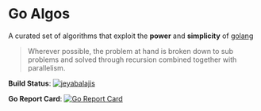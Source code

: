 # Go Algos

A curated set of algorithms that exploit the __power__ and __simplicity__ of [golang](https://golang.org/)

>  Wherever possible, the problem at hand is broken down to sub problems and solved through recursion combined together with parallelism.



__Build Status__:
[![jeyabalajis](https://circleci.com/gh/jeyabalajis/goalgos.svg?style=svg)](<LINK>)

__Go Report Card__: 
[![Go Report Card](https://goreportcard.com/badge/github.com/jeyabalajis/goalgos)](https://goreportcard.com/report/github.com/jeyabalajis/goalgos)
